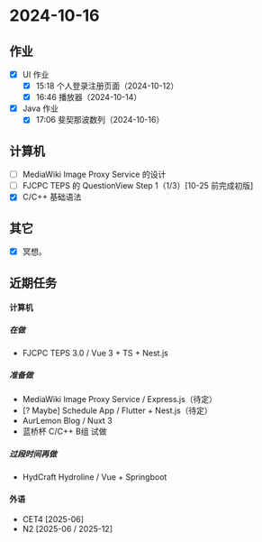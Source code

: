 # 2024-10-16
## 作业
- [x] UI 作业
    - [x] 15:18 个人登录注册页面（2024-10-12）
    - [x] 16:46 播放器（2024-10-14）
- [x] Java 作业
    - [x] 17:06 斐契那波数列（2024-10-16）

## 计算机
- [ ] MediaWiki Image Proxy Service 的设计
- [ ] FJCPC TEPS 的 QuestionView Step 1（1/3）[10-25 前完成初版]
- [x] C/C++ 基础语法

## 其它
- [x] 冥想。

## 近期任务
#### 计算机
##### 在做
* FJCPC TEPS 3.0 / Vue 3 + TS + Nest.js
##### 准备做
* MediaWiki Image Proxy Service / Express.js（待定）
* [? Maybe] Schedule App / Flutter + Nest.js（待定）
* AurLemon Blog / Nuxt 3
* 蓝桥杯 C/C++ B组 试做

##### 过段时间再做
* HydCraft Hydroline / Vue + Springboot

#### 外语
* CET4 [2025-06]
* N2 [2025-06 / 2025-12]